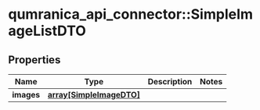# qumranica_api_connector::SimpleImageListDTO

## Properties
Name | Type | Description | Notes
------------ | ------------- | ------------- | -------------
**images** | [**array[SimpleImageDTO]**](SimpleImageDTO.md) |  | 


